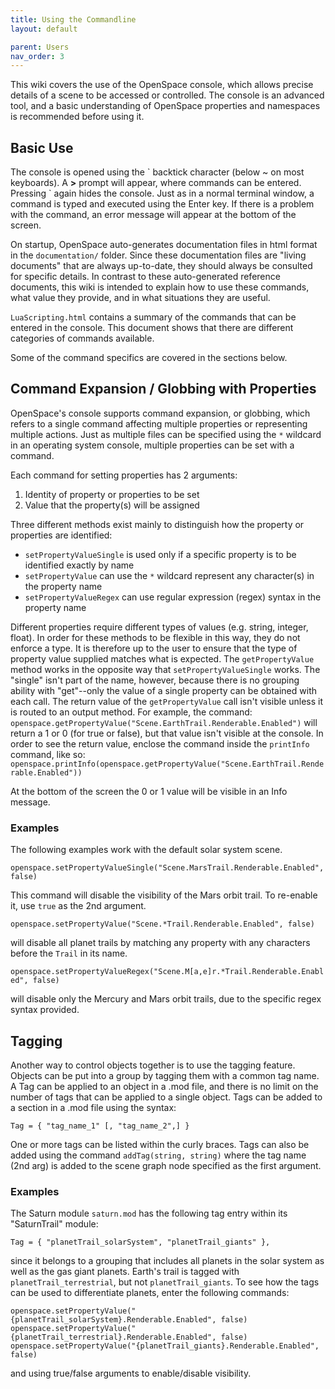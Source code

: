 ```yaml
---
title: Using the Commandline
layout: default

parent: Users
nav_order: 3
---
```


This wiki covers the use of the OpenSpace console, which allows precise details of a scene to be accessed or controlled.  The console is an advanced tool, and a basic understanding of OpenSpace properties and namespaces is recommended before using it.

## Basic Use
The console is opened using the \` backtick character (below ~ on most keyboards). A **>** prompt will appear, where commands can be entered. Pressing \` again hides the console.  Just as in a normal terminal window, a command is typed and executed using the Enter key.  If there is a problem with the command, an error message will appear at the bottom of the screen.

On startup, OpenSpace auto-generates documentation files in html format in the `documentation/` folder.  Since these documentation files are "living documents" that are always up-to-date, they should always be consulted for specific details.  In contrast to these auto-generated reference documents, this wiki is intended to explain how to use these commands, what value they provide, and in what situations they are useful.

`LuaScripting.html` contains a summary of the commands that can be entered in the console.  This document shows that there are different categories of commands available.

Some of the command specifics are covered in the sections below.

## Command Expansion / Globbing with Properties
OpenSpace's console supports command expansion, or globbing, which refers to a single command affecting multiple properties or representing multiple actions.  Just as multiple files can be specified using the `*` wildcard in an operating system console, multiple properties can be set with a command.

Each command for setting properties has 2 arguments:
1. Identity of property or properties to be set
2. Value that the property(s) will be assigned

Three different methods exist mainly to distinguish how the property or properties are identified: 
* `setPropertyValueSingle` is used only if a specific property is to be identified exactly by name
* `setPropertyValue` can use the `*` wildcard represent any character(s) in the property name
* `setPropertyValueRegex` can use regular expression (regex) syntax in the property name

Different properties require different types of values (e.g. string, integer, float).  In order for these methods to be flexible in this way, they do not enforce a type.  It is therefore up to the user to ensure that the type of property value supplied matches what is expected.
The `getPropertyValue` method works in the opposite way that `setPropertyValueSingle` works.  The "single" isn't part of the name, however, because there is no grouping ability with "get"--only the value of a single property can be obtained with each call.  The return value of the `getPropertyValue` call isn't visible unless it is routed to an output method.  For example, the command:
`openspace.getPropertyValue("Scene.EarthTrail.Renderable.Enabled")`
will return a 1 or 0 (for true or false), but that value isn't visible at the console.  In order to see the return value, enclose the command inside the `printInfo` command, like so:
`openspace.printInfo(openspace.getPropertyValue("Scene.EarthTrail.Renderable.Enabled"))`

At the bottom of the screen the 0 or 1 value will be visible in an Info message.

### Examples
The following examples work with the default solar system scene.

`openspace.setPropertyValueSingle("Scene.MarsTrail.Renderable.Enabled", false)`

This command will disable the visibility of the Mars orbit trail.  To re-enable it, use `true` as the 2nd argument.

`openspace.setPropertyValue("Scene.*Trail.Renderable.Enabled", false)`

will disable all planet trails by matching any property with any characters before the `Trail` in its name.

`openspace.setPropertyValueRegex("Scene.M[a,e]r.*Trail.Renderable.Enabled", false)`

will disable only the Mercury and Mars orbit trails, due to the specific regex syntax provided.

## Tagging
Another way to control objects together is to use the tagging feature.  Objects can be put into a group by tagging them with a common tag name. A Tag can be applied to an object in a .mod file, and there is no limit on the number of tags that can be applied to a single object.  Tags can be added to a section in a .mod file using the syntax:

`Tag = { "tag_name_1" [, "tag_name_2",] }`

One or more tags can be listed within the curly braces.  Tags can also be added using the command `addTag(string, string)` where the tag name (2nd arg) is added to the scene graph node specified as the first argument.

### Examples
The Saturn module `saturn.mod` has the following tag entry within its "SaturnTrail" module:

`Tag = { "planetTrail_solarSystem", "planetTrail_giants" },`

since it belongs to a grouping that includes all planets in the solar system as well as the gas giant planets.  Earth's trail is tagged with `planetTrail_terrestrial`, but not `planetTrail_giants`.  To see how the tags can be used to differentiate planets, enter the following commands:
```
openspace.setPropertyValue("{planetTrail_solarSystem}.Renderable.Enabled", false)
openspace.setPropertyValue("{planetTrail_terrestrial}.Renderable.Enabled", false)
openspace.setPropertyValue("{planetTrail_giants}.Renderable.Enabled", false)
```
and using true/false arguments to enable/disable visibility.
